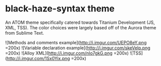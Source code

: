 # black-haze-syntax theme

An ATOM theme specifically catered towards Titanium Development (JS, XML, TSS). The color choices were largely based off of the Aurora theme from Sublime Text.

![Methods and comments example](http://i.imgur.com/UEPO8eY.png =200x)
![Variable declaration example](http://i.imgur.com/skeVelp.png =200x)
![Alloy XML](http://i.imgur.com/nIo7gkG.png =200x)
![TSS](http://i.imgur.com/1Sx0Yix.png =200x)